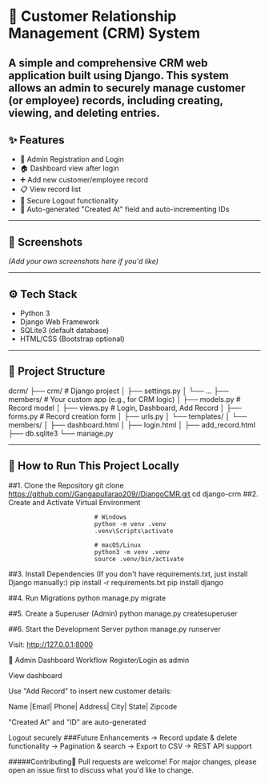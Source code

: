 # 🧾 Customer Relationship Management (CRM) System

A simple and comprehensive **CRM web application** built using Django. This system allows an admin to securely manage customer (or employee) records, including creating, viewing, and deleting entries.
---
## ✨ Features

- 🔐 Admin Registration and Login
- 🏠 Dashboard view after login
- ➕ Add new customer/employee record
- 📋 View record list
- 🚪 Secure Logout functionality
- 📅 Auto-generated "Created At" field and auto-incrementing IDs

---

## 📸 Screenshots

*(Add your own screenshots here if you'd like)*

---

## ⚙️ Tech Stack

- Python 3
- Django Web Framework
- SQLite3 (default database)
- HTML/CSS (Bootstrap optional)

---

## 📁 Project Structure
dcrm/
├── crm/                  # Django project
│   ├── settings.py
│   └── ...
├── members/              # Your custom app (e.g., for CRM logic)
│   ├── models.py         # Record model
│   ├── views.py          # Login, Dashboard, Add Record
│   ├── forms.py          # Record creation form
│   ├── urls.py
│   └── templates/
│       └── members/
│           ├── dashboard.html
│           ├── login.html
│           ├── add_record.html
├── db.sqlite3
└── manage.py


---

## 🚀 How to Run This Project Locally

##1. Clone the Repository
                      git clone https://github.com//Gangapullarao209//DjangoCMR.git
                        cd django-crm
##2. Create and Activate Virtual Environment

                            # Windows
                            python -m venv .venv
                            .venv\Scripts\activate
                            
                            # macOS/Linux
                            python3 -m venv .venv
                            source .venv/bin/activate

##3. Install Dependencies
(If you don't have requirements.txt, just install Django manually:)
                pip install -r requirements.txt
                pip install django

##4. Run Migrations
              python manage.py migrate
              
##5. Create a Superuser (Admin)
             python manage.py createsuperuser
             
##6. Start the Development Server
             python manage.py runserver
             
Visit: http://127.0.0.1:8000

👤 Admin Dashboard Workflow
Register/Login as admin

View dashboard

Use "Add Record" to insert new customer details:

Name |Email| Phone| Address| City| State| Zipcode

"Created At" and "ID" are auto-generated

Logout securely
###Future Enhancements
-> Record update & delete functionality
-> Pagination & search
-> Export to CSV
-> REST API support

 #####Contributing🤝 
        Pull requests are welcome! For major changes, please open an issue first to discuss what you'd like to change.



